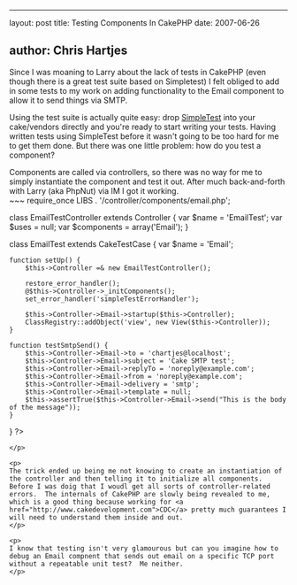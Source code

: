 <hr />

<p>layout: post
title: Testing Components In CakePHP
date: 2007-06-26</p>

<h2>author: Chris Hartjes</h2>

<p>Since I was moaning to Larry about the lack of tests in CakePHP (even though there is a great test suite based on Simpletest) I felt obliged to add in some tests to my work on adding functionality to the Email component to allow it to send things via SMTP.</p>

<p>Using the test suite is actually quite easy:  drop <a href="http://www.lastcraft.com/simple_test.php">SimpleTest</a> into your cake/vendors directly and you're ready to start writing your tests.  Having written tests using SimpleTest before it wasn't going to be too hard for me to get them done.  But there was one little problem:  how do you test a component?</p>

<p>
Components are called via controllers, so there was no way for me to simply instantiate the component and test it out.  After much back-and-forth with Larry (aka PhpNut) via IM I got it working.
<br />
~~~
require_once LIBS . '/controller/components/email.php';

class EmailTestController extends Controller {
    var $name = 'EmailTest';
    var $uses = null;
    var $components = array('Email');
}

class EmailTest extends CakeTestCase {
    var $name = 'Email';

    function setUp() {
        $this->Controller =& new EmailTestController();

        restore_error_handler();
        @$this->Controller->_initComponents();
        set_error_handler('simpleTestErrorHandler');

        $this->Controller->Email->startup($this->Controller);
        ClassRegistry::addObject('view', new View($this->Controller));
    }

    function testSmtpSend() {
        $this->Controller->Email->to = 'chartjes@localhost';
        $this->Controller->Email->subject = 'Cake SMTP test';
        $this->Controller->Email->replyTo = 'noreply@example.com';
        $this->Controller->Email->from = 'noreply@example.com';
        $this->Controller->Email->delivery = 'smtp';
        $this->Controller->Email->template = null;
        $this->assertTrue($this->Controller->Email->send("This is the body of the message"));
    }

}
?>
~~~
</p>

<p>
The trick ended up being me not knowing to create an instantiation of the controller and then telling it to initialize all components.  Before I was doig that I woudl get all sorts of controller-related errors.  The internals of CakePHP are slowly being revealed to me, which is a good thing because working for <a href="http://www.cakedevelopment.com">CDC</a> pretty much guarantees I will need to understand them inside and out.
</p>

<p>
I know that testing isn't very glamourous but can you imagine how to debug an Email compnent that sends out email on a specific TCP port without a repeatable unit test?  Me neither.
</p>
